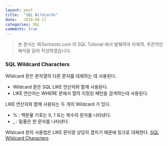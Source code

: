 ```yaml
---
layout: post
title:  "SQL Wildcards"
date:   2018-06-17
categories: SQL
comments: true
---
```

> 본 문서는 W3schools.com 의 SQL Tutorial 에서 발췌하여 자체적, 주관적인 해석을 담아 작성하였습니다.  

### SQL Wildcard Characters
Wildcard 문은 문자열의 다른 문자를 대체하는 데 사용된다.

- Wildcard 문은 SQL LIKE 연산자와 함께 사용된다.
- LIKE 연산자는 WHERE 문에서 열의 지정된 패턴을 검색하는데 사용된다.

LIKE 연산자와 함께 사용되는 두 개의 Wildcard 가 있다.
- % : 백분율 기호는 0, 1 또는 복수의 문자를 나타낸다.
- _ : 밑줄은 한 문자를 나타낸다.

Wildcard 문의 사용법은 LIKE 문이랑 상당히 겹치기 때문에 링크로 대체한다.
[SQL Wildcard Characters](https://www.w3schools.com/sql/sql_wildcards.asp)
